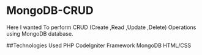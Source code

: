 # MongoDB-CRUD
Here I wanted To perform CRUD (Create ,Read ,Update ,Delete) Operations using MongoDB database.

##Technologies Used
PHP
CodeIgniter Framework
MongoDB
HTML/CSS
